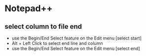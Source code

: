 # Notepad++

## select column to file end
- use the Begin/End Select feature on the Edit menu [select start]
- Alt + Left Click to select end line and column
- use the Begin/End Select feature on the Edit menu [select end]
